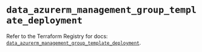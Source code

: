 # `data_azurerm_management_group_template_deployment`

Refer to the Terraform Registry for docs: [`data_azurerm_management_group_template_deployment`](https://registry.terraform.io/providers/hashicorp/azurerm/4.25.0/docs/data-sources/management_group_template_deployment).
